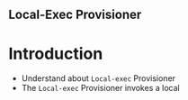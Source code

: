 ## Local-Exec Provisioner
# Introduction
- Understand about `Local-exec` Provisioner
- The `Local-exec` Provisioner invokes a local 
